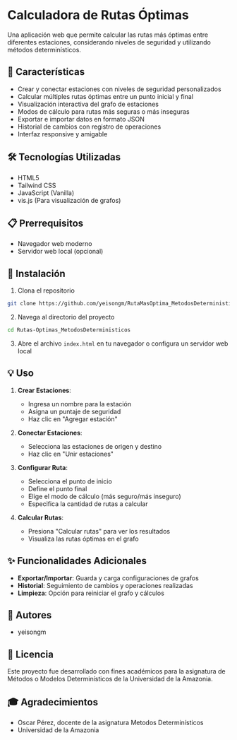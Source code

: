# Calculadora de Rutas Óptimas

Una aplicación web que permite calcular las rutas más óptimas entre diferentes estaciones, considerando niveles de seguridad y utilizando métodos determinísticos.

## 🚀 Características

- Crear y conectar estaciones con niveles de seguridad personalizados
- Calcular múltiples rutas óptimas entre un punto inicial y final
- Visualización interactiva del grafo de estaciones
- Modos de cálculo para rutas más seguras o más inseguras
- Exportar e importar datos en formato JSON
- Historial de cambios con registro de operaciones
- Interfaz responsive y amigable

## 🛠️ Tecnologías Utilizadas

- HTML5
- Tailwind CSS
- JavaScript (Vanilla)
- vis.js (Para visualización de grafos)

## 📋 Prerrequisitos

- Navegador web moderno
- Servidor web local (opcional)

## 🔧 Instalación

1. Clona el repositorio
```bash
git clone https://github.com/yeisongm/RutaMasOptima_MetodosDeterministicos.git
```

2. Navega al directorio del proyecto
```bash
cd Rutas-Optimas_MetodosDeterministicos
```

3. Abre el archivo `index.html` en tu navegador o configura un servidor web local

## 💡 Uso

1. **Crear Estaciones**: 
   - Ingresa un nombre para la estación
   - Asigna un puntaje de seguridad
   - Haz clic en "Agregar estación"

2. **Conectar Estaciones**:
   - Selecciona las estaciones de origen y destino
   - Haz clic en "Unir estaciones"

3. **Configurar Ruta**:
   - Selecciona el punto de inicio
   - Define el punto final
   - Elige el modo de cálculo (más seguro/más inseguro)
   - Especifica la cantidad de rutas a calcular

4. **Calcular Rutas**:
   - Presiona "Calcular rutas" para ver los resultados
   - Visualiza las rutas óptimas en el grafo

## ✨ Funcionalidades Adicionales

- **Exportar/Importar**: Guarda y carga configuraciones de grafos
- **Historial**: Seguimiento de cambios y operaciones realizadas
- **Limpieza**: Opción para reiniciar el grafo y cálculos

## 👥 Autores

- yeisongm

## 📄 Licencia

Este proyecto fue desarrollado con fines académicos para la asignatura de Métodos o Modelos Determinísticos de la Universidad de la Amazonia.

## 🎓 Agradecimientos

- Oscar Pérez, docente de la asignatura Metodos Determinísticos
- Universidad de la Amazonia
